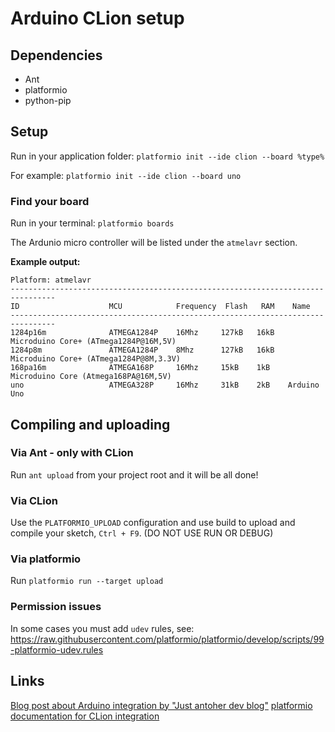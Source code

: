 # Arduino CLion setup

## Dependencies

 - Ant
 - platformio
 - python-pip

## Setup

Run in your application folder:
`platformio init --ide clion --board %type%` 

For example:
`platformio init --ide clion --board uno` 

### Find your board

Run in your terminal:
`platformio boards`

The Ardunio micro controller will be listed under the `atmelavr` section.

**Example output:**
```
Platform: atmelavr
--------------------------------------------------------------------------------
ID                    MCU            Frequency  Flash   RAM    Name
--------------------------------------------------------------------------------
1284p16m              ATMEGA1284P    16Mhz     127kB   16kB   Microduino Core+ (ATmega1284P@16M,5V)
1284p8m               ATMEGA1284P    8Mhz      127kB   16kB   Microduino Core+ (ATmega1284P@8M,3.3V)
168pa16m              ATMEGA168P     16Mhz     15kB    1kB    Microduino Core (Atmega168PA@16M,5V)
uno                   ATMEGA328P     16Mhz     31kB    2kB    Arduino Uno
```

## Compiling and uploading

### Via Ant - only with CLion

Run `ant upload` from your project root and it will be all done!

### Via CLion

Use the `PLATFORMIO_UPLOAD` configuration and use build to upload and compile your sketch, `Ctrl + F9`. (DO NOT USE RUN OR DEBUG)

### Via platformio

Run `platformio run --target upload`

### Permission issues

In some cases you must add `udev` rules, see:
https://raw.githubusercontent.com/platformio/platformio/develop/scripts/99-platformio-udev.rules

## Links

[Blog post about Arduino integration by "Just antoher dev blog"](http://jandevblog.blogspot.de/2016/01/how-to-use-intellij-idea-to-develop-and.html)
[platformio documentation for CLion integration](http://docs.platformio.org/en/stable/ide/clion.html)